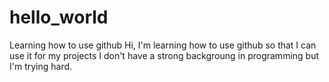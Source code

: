# hello_world
Learning how to use github
Hi, I'm learning how to use github so that I can use it for my projects
I don't have a strong backgroung in programming but I'm trying hard.

